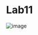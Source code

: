 # Lab11
![image](https://github.com/LefterStud/Lab11_PPP_2023/assets/101552997/dda0ece8-0d59-4b40-a02b-a2ad5566834c)
